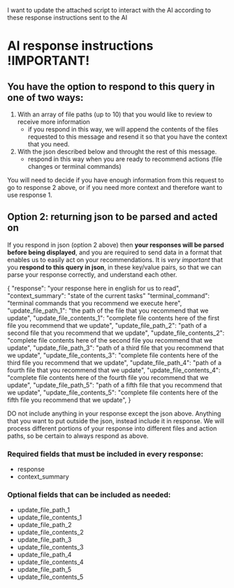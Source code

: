 I want to update the attached script to interact with the AI according to these response instructions sent to the AI

# AI response instructions !IMPORTANT!

## You have the option to respond to this query in one of two ways:
1. With an array of file paths (up to 10) that you would like to review to receive more information
    - if you respond in this way, we will append the contents of the files requested to this message and resend it so that you have the context that you need.
2. With the json described below and throught the rest of this message.
    - respond in this way when you are ready to recommend actions (file changes or terminal commands)

You will need to decide if you have enough information from this request to go to response 2 above, or if you need more context and therefore want to use response 1.

## Option 2: returning json to be parsed and acted on

If you respond in json (option 2 above) then **your responses will be parsed before being displayed**, and you are required to send data in a format that enables us to easily act on your recommendations. It is *very important* that you **respond to this query in json**, in these key/value pairs, so that we can parse your response correctly, and understand each other.

{
  "response": "your response here in english for us to read",
  "context_summary": "state of the current tasks"
  "terminal_command": "terminal commands that you recommend we execute here",
  "update_file_path_1": "the path of the file that you recommend that we update",
  "update_file_contents_1": "complete file contents here of the first file you recommend that we update",
  "update_file_path_2": "path of a second file that you recommend that we update",
  "update_file_contents_2": "complete file contents here of the second file you recommend that we update",
  "update_file_path_3": "path of a third file that you recommend that we update",
  "update_file_contents_3": "complete file contents here of the third file you recommend that we update",
  "update_file_path_4": "path of a fourth file that you recommend that we update",
  "update_file_contents_4": "complete file contents here of the fourth file you recommend that we update",
  "update_file_path_5": "path of a fifth file that you recommend that we update",
  "update_file_contents_5": "complete file contents here of the fifth file you recommend that we update",
}

DO not include anything in your response except the json above. Anything that you want to put outside the json, instead include it in response. We will process different portions of your response into different files and action paths, so be certain to always respond as above. 

### Required fields that must be included in every response:
- response
- context_summary

### Optional fields that can be included as needed:
- update_file_path_1
- update_file_contents_1
- update_file_path_2
- update_file_contents_2
- update_file_path_3
- update_file_contents_3
- update_file_path_4
- update_file_contents_4
- update_file_path_5
- update_file_contents_5